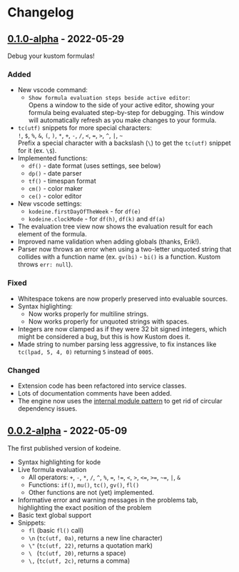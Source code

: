 # Changelog

## [0.1.0-alpha](https://github.com/theothertored/kodeine/releases/tag/v0.1.0-alpha) - 2022-05-29

Debug your kustom formulas!

### Added

+ New vscode command:
    + `Show formula evaluation steps beside active editor`:  
    Opens a window to the side of your active editor, showing your formula being evaluated step-by-step for debugging. This window will automatically refresh as you make changes to your formula.
+ `tc(utf)` snippets for more special characters:  
`!`, `$`, `%`, `&`, `(`, `)`, `*`, `+`, `-`, `/`, `<`, `=`, `>`, `^`, `|`, `~`  
Prefix a special character with a backslash (`\`) to get the `tc(utf)` snippet for it (ex. `\$`).
+ Implemented functions:
    + `df()` - date format (uses settings, see below)
    + `dp()` - date parser
    + `tf()` - timespan format
    + `cm()` - color maker
    + `ce()` - color editor
+ New vscode settings:
    + `kodeine.firstDayOfTheWeek` - for `df(e)`
    + `kodeine.clockMode` - for `df(h)`, `df(k)` and `df(a)`
+ The evaluation tree view now shows the evaluation result for each element of the formula.
+ Improved name validation when adding globals (thanks, Erik!).
+ Parser now throws an error when using a two-letter unquoted string that collides with a function name (ex. `gv(bi)` - `bi()` is a function. Kustom throws `err: null`).

### Fixed

- Whitespace tokens are now properly preserved into evaluable sources.
- Syntax higlighting:
    - Now works properly for multiline strings.
    - Now works properly for unquoted strings with spaces.
- Integers are now clamped as if they were 32 bit signed integers, which might be considered a bug, but this is how Kustom does it.
- Made string to number parsing less aggressive, to fix instances like `tc(lpad, 5, 4, 0)` returning `5` instead of `0005`.


### Changed

- Extension code has been refactored into service classes.
- Lots of documentation comments have been added.
- The engine now uses the [internal module pattern](https://medium.com/visual-development/how-to-fix-nasty-circular-dependency-issues-once-and-for-all-in-javascript-typescript-a04c987cf0de) to get rid of circular dependency issues.


## [0.0.2-alpha](https://github.com/theothertored/kodeine/releases/tag/v0.0.2-alpha) - 2022-05-09

The first published version of kodeine.

- Syntax highlighting for kode
- Live formula evaluation
    - All operators: `+`, `-`, `*`, `/`, `^`, `%`, `=`, `!=`, `<`, `>`, `<=`, `>=`, `~=`, `|`, `&`
    - Functions: `if()`, `mu()`, `tc()`, `gv()`, `fl()`
    - Other functions are not (yet) implemented.
- Informative error and warning messages in the problems tab, highlighting the exact position of the problem
- Basic text global support
- Snippets:
    - `fl` (basic `fl()` call)
    - `\n` (`tc(utf, 0a)`, returns a new line character)
    - `\"` (`tc(utf, 22)`, returns a quotation mark)
    - `\ ` (`tc(utf, 20)`, returns a space)
    - `\,` (`tc(utf, 2c)`, returns a comma)